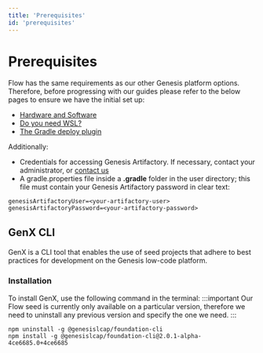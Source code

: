 ```yaml
---
title: 'Prerequisites'
id: 'prerequisites'
---
```


# Prerequisites

Flow has the same requirements as our other Genesis platform options. Therefore, before progressing with our guides please refer to the below pages to ensure we have the initial set up:

- [Hardware and Software](/getting-started/prerequisites/hardware-and-software/)
- [Do you need WSL?](/getting-started/prerequisites/do-you-need-wsl/)
- [The Gradle deploy plugin](/getting-started/prerequisites/you-can-now-run-genx/)

Additionally:

- Credentials for accessing Genesis Artifactory. If necessary, contact your administrator, or [contact us](mailto:support@genesis.global?subject=Quick%20Start%20-%20Artifactory%20Login)
- A gradle.properties file inside a **.gradle** folder in the user directory; this file must contain your Genesis Artifactory password in clear text:

```shell
genesisArtifactoryUser=<your-artifactory-user>
genesisArtifactoryPassword=<your-artifactory-password>
```
## GenX CLI
####
GenX is a CLI tool that enables the use of seed projects that adhere to best practices for development on the Genesis low-code platform.


### Installation
To install GenX, use the following command in the terminal:
:::important
Our Flow seed is currently only available on a particular version, therefore we need to uninstall any previous version and specify the one we need.
:::

```shell
npm uninstall -g @genesislcap/foundation-cli
npm install -g @genesislcap/foundation-cli@2.0.1-alpha-4ce6685.0+4ce6685
```